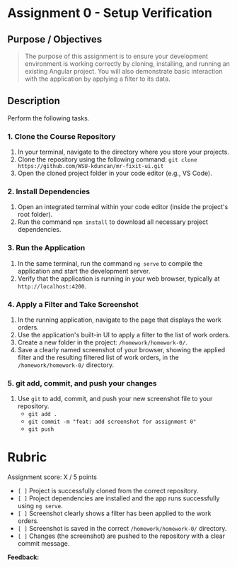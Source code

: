 # Assignment 0 - Setup Verification

## Purpose / Objectives
> The purpose of this assignment is to ensure your development environment is working correctly by cloning, installing, and running an existing Angular project. You will also demonstrate basic interaction with the application by applying a filter to its data.

## Description

Perform the following tasks.

### 1. Clone the Course Repository
1.  In your terminal, navigate to the directory where you store your projects.
2.  Clone the repository using the following command:
    `git clone https://github.com/WSU-kduncan/mr-fixit-ui.git`
3.  Open the cloned project folder in your code editor (e.g., VS Code).

### 2. Install Dependencies
1.  Open an integrated terminal within your code editor (inside the project's root folder).
2.  Run the command `npm install` to download all necessary project dependencies.

### 3. Run the Application
1.  In the same terminal, run the command `ng serve` to compile the application and start the development server.
2.  Verify that the application is running in your web browser, typically at `http://localhost:4200`.

### 4. Apply a Filter and Take Screenshot
1.  In the running application, navigate to the page that displays the work orders.
2.  Use the application's built-in UI to apply a filter to the list of work orders.
3.  Create a new folder in the project: `/homework/homework-0/`.
4.  Save a clearly named screenshot of your browser, showing the applied filter and the resulting filtered list of work orders, in the `/homework/homework-0/` directory.

### 5. git add, commit, and push your changes
1.  Use `git` to add, commit, and push your new screenshot file to your repository.
    - `git add .`
    - `git commit -m "feat: add screenshot for assignment 0"`
    - `git push`

# Rubric

Assignment score: X / 5 points

- `[ ]` Project is successfully cloned from the correct repository.
- `[ ]` Project dependencies are installed and the app runs successfully using `ng serve`.
- `[ ]` Screenshot clearly shows a filter has been applied to the work orders.
- `[ ]` Screenshot is saved in the correct `/homework/homework-0/` directory.
- `[ ]` Changes (the screenshot) are pushed to the repository with a clear commit message.

**Feedback:**
